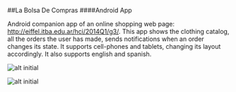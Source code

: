 ##La Bolsa De Compras
####Android App

Android companion app of an online shopping web page:
http://eiffel.itba.edu.ar/hci/2014Q1/g3/.
This app shows the clothing catalog, all the orders the
user has made, sends notifications when an order changes
its state.
It supports cell-phones and tablets, changing its layout
accordingly. 
It also supports english and spanish.

![alt initial](http://s15.postimg.org/o9x6gz2m3/2014_06_26_15_39_55.png "Initial")

![alt initial](http://s10.postimg.org/4ii9600y1/2014_06_26_15_39_55.png "Initial")
